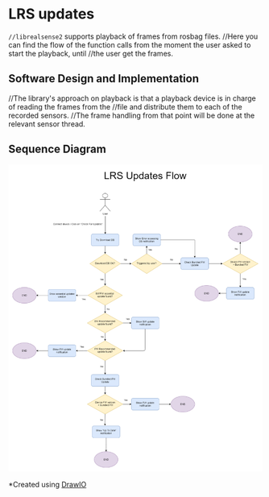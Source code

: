 # LRS updates

`//librealsense2` supports playback of frames from rosbag files.
//Here you can find the flow of the function calls from the moment the user asked to start the playback, until //the user get the frames.



## Software Design and Implementation
//The library's approach on playback is that a playback device is in charge of reading the frames from the //file and distribute them to each of the recorded sensors.
//The frame handling from that point will be done at the relevant sensor thread.

## Sequence Diagram
![LRS Updates Flow](./img/updates/updates.png)

*Created using  [DrawIO](https://app.diagrams.net/)

